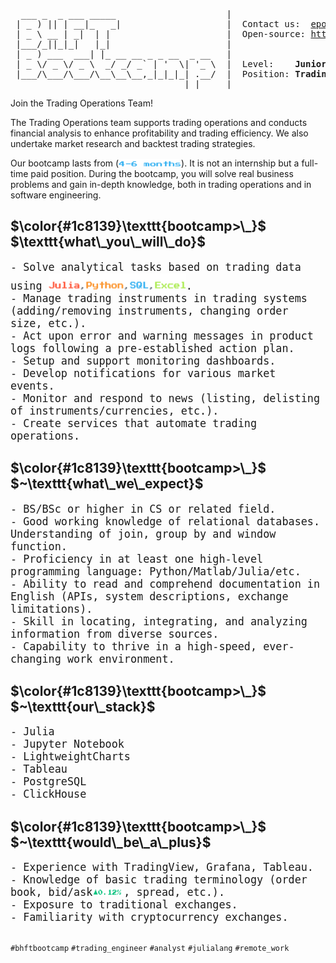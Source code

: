 <pre>
  ___ _  _ ___ _____                     |
 | _ ) || | __|_   _|                    |  Contact us:  <a href="mailto: epopova@bhft.com">epopova@bhft.com</a>
 | _ \ __ | _|  | |                      |  Open-source: <a href="https://github.com/bhftbootcamp">https://github.com/bhftbootcamp</a>
 |___/_||_|_|   |_|                      |
 | _ ) ___  ___| |_ __ __ _ _ __  _ __   |  
 | _ \/ _ \/ _ \  _/ _/ _` | '  \| '_ \  |  Level:    <b>Junior</b>
 |___/\___/\___/\__\__\__,_|_|_|_| .__/  |  Position: <b>TradingOps Analyst</b>
                                 |_|     |
</pre>

Join the Trading Operations Team!

The Trading Operations team supports trading operations and conducts financial analysis to enhance profitability and trading efficiency. We also undertake market research and backtest trading strategies.

Our bootcamp lasts from (<img align=bottom src=/assets/4_6_months.gif width=100px height=12px>). It is not an internship but a full-time paid position. During the bootcamp, you will solve real business problems and gain in-depth knowledge, both in trading operations and in software engineering.

<h2>$\color{#1c8139}\texttt{bootcamp>\_}$ $\texttt{what\_you\_will\_do}$</h2>

<div style="font-family: monospace; font-size: 1.2em;">
- Solve analytical tasks based on trading data using <img src=/assets/julia_python_sql_excel.gif width=220px height=26px>.<br>
- Manage trading instruments in trading systems (adding/removing instruments, changing order size, etc.).<br>
- Act upon error and warning messages in product logs following a pre-established action plan.<br>
- Setup and support monitoring dashboards.<br>
- Develop notifications for various market events.<br>
- Monitor and respond to news (listing, delisting of instruments/currencies, etc.).<br>
- Create services that automate trading operations.<br>
</div>

<h2>$\color{#1c8139}\texttt{bootcamp>\_}$ $~\texttt{what\_we\_expect}$</h2>

<div style="font-family: monospace; font-size: 1.2em;">
- BS/BSc or higher in CS or related field.<br>
- Good working knowledge of relational databases. Understanding of join, group by and window function.<br>
- Proficiency in at least one high-level programming language: Python/Matlab/Julia/etc.<br>
- Ability to read and comprehend documentation in English (APIs, system descriptions, exchange limitations).<br>
- Skill in locating, integrating, and analyzing information from diverse sources.<br>
- Capability to thrive in a high-speed, ever-changing work environment.<br>
</div>

<h2>$\color{#1c8139}\texttt{bootcamp>\_}$ $~\texttt{our\_stack}$</h2>

<div style="font-family: monospace; font-size: 1.2em;">
- Julia<br>
- Jupyter Notebook<br>
- LightweightCharts<br>
- Tableau<br>
- PostgreSQL<br>
- ClickHouse<br>
</div>

<h2>$\color{#1c8139}\texttt{bootcamp>\_}$ $~\texttt{would\_be\_a\_plus}$</h2>

<div style="font-family: monospace; font-size: 1.2em;">
- Experience with TradingView, Grafana, Tableau.<br>
- Knowledge of basic trading terminology (order book, bid/ask<img align=bottom src=/assets/bid_ask.gif width=50px height=12px>, spread, etc.).<br>
- Exposure to traditional exchanges.<br>
- Familiarity with cryptocurrency exchanges.<br>
</div>

##

`#bhftbootcamp` `#trading_engineer` `#analyst` `#julialang` `#remote_work`
